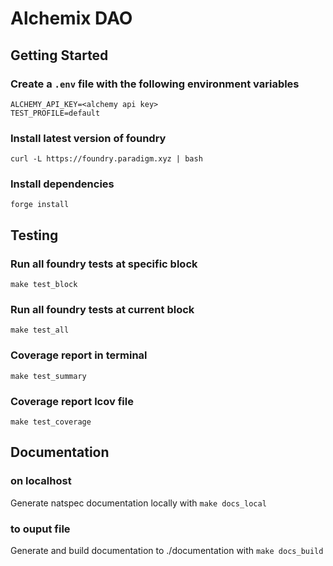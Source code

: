 # Alchemix DAO

## Getting Started
### Create a `.env` file with the following environment variables
```
ALCHEMY_API_KEY=<alchemy api key>
TEST_PROFILE=default
```
### Install latest version of foundry
`curl -L https://foundry.paradigm.xyz | bash`
### Install dependencies
`forge install`

## Testing
### Run all foundry tests at specific block
`make test_block`
### Run all foundry tests at current block
`make test_all`
   

   
### Coverage report in terminal
`make test_summary`

### Coverage report lcov file
`make test_coverage`

## Documentation 
### on localhost
Generate natspec documentation locally with `make docs_local`
### to ouput file
Generate and build documentation to ./documentation with `make docs_build`
